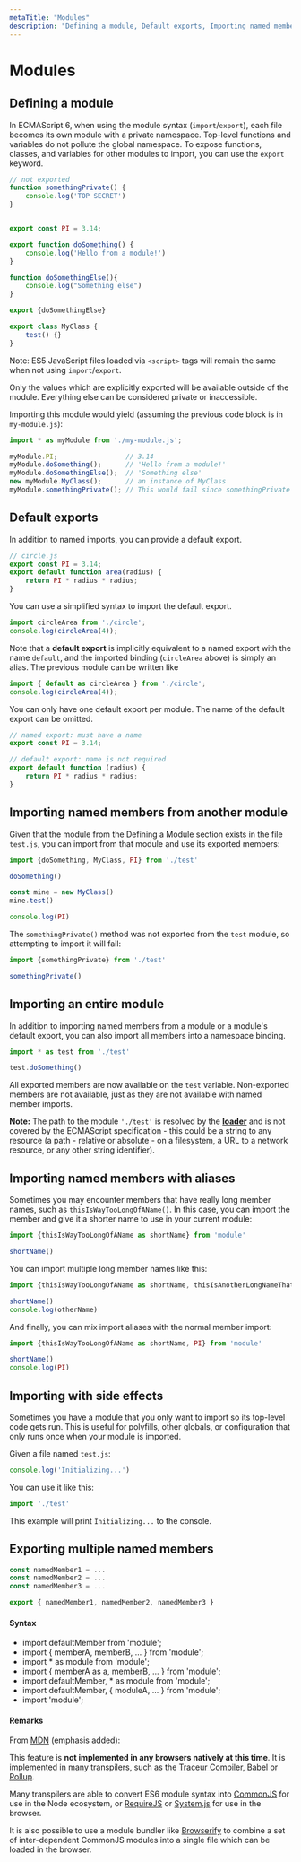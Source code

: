 ```yaml
---
metaTitle: "Modules"
description: "Defining a module, Default exports, Importing named members from another module, Importing an entire module, Importing named members with aliases, Importing with side effects, Exporting multiple named members"
---
```


# Modules




## Defining a module


In ECMAScript 6, when using the module syntax (`import`/`export`), each file becomes its own module with a private namespace. Top-level functions and variables do not pollute the global namespace. To expose functions, classes, and variables for other modules to import, you can use the `export` keyword.

```js
// not exported
function somethingPrivate() {
    console.log('TOP SECRET')
}


export const PI = 3.14;

export function doSomething() {
    console.log('Hello from a module!')
}

function doSomethingElse(){ 
    console.log("Something else")
}

export {doSomethingElse}

export class MyClass {
    test() {}
}

```

Note: ES5 JavaScript files loaded via `<script>` tags will remain the same when not using `import`/`export`.

Only the values which are explicitly exported will be available outside of the module. Everything else can be considered private or inaccessible.

Importing this module would yield (assuming the previous code block is in `my-module.js`):

```js
import * as myModule from './my-module.js';

myModule.PI;                 // 3.14
myModule.doSomething();      // 'Hello from a module!'
myModule.doSomethingElse();  // 'Something else'
new myModule.MyClass();      // an instance of MyClass
myModule.somethingPrivate(); // This would fail since somethingPrivate was not exported

```



## Default exports


In addition to named imports, you can provide a default export.

```js
// circle.js
export const PI = 3.14;
export default function area(radius) {
    return PI * radius * radius;
}

```

You can use a simplified syntax to import the default export.

```js
import circleArea from './circle';
console.log(circleArea(4));

```

Note that a **default export** is implicitly equivalent to a named export with the name `default`, and the imported binding (`circleArea` above) is simply an alias. The previous module can be written like

```js
import { default as circleArea } from './circle';
console.log(circleArea(4));

```

You can only have one default export per module. The name of the default export can be omitted.

```js
// named export: must have a name
export const PI = 3.14;

// default export: name is not required
export default function (radius) {  
    return PI * radius * radius;
}

```



## Importing named members from another module


Given that the module from the Defining a Module section exists in the file `test.js`, you can import from that module and use its exported members:

```js
import {doSomething, MyClass, PI} from './test'

doSomething()

const mine = new MyClass()
mine.test()

console.log(PI)

```

The `somethingPrivate()` method was not exported from the `test` module, so attempting to import it will fail:

```js
import {somethingPrivate} from './test'

somethingPrivate()

```



## Importing an entire module


In addition to importing named members from a module or a module's default export, you can also import all members into a namespace binding.

```js
import * as test from './test'

test.doSomething()

```

All exported members are now available on the `test` variable. Non-exported members are not available, just as they are not available with named member imports.

**Note:** The path to the module `'./test'` is resolved by the [**loader**](https://whatwg.github.io/loader/) and is not covered by the ECMAScript specification - this could be a string to any resource (a path - relative or absolute - on a filesystem, a URL to a network resource, or any other string identifier).



## Importing named members with aliases


Sometimes you may encounter members that have really long member names, such as `thisIsWayTooLongOfAName()`. In this case, you can import the member and give it a shorter name to use in your current module:

```js
import {thisIsWayTooLongOfAName as shortName} from 'module'

shortName()

```

You can import multiple long member names like this:

```js
import {thisIsWayTooLongOfAName as shortName, thisIsAnotherLongNameThatShouldNotBeUsed as otherName} from 'module'

shortName()
console.log(otherName)

```

And finally, you can mix import aliases with the normal member import:

```js
import {thisIsWayTooLongOfAName as shortName, PI} from 'module'

shortName()
console.log(PI)

```



## Importing with side effects


Sometimes you have a module that you only want to import so its top-level code gets run. This is useful for polyfills, other globals, or configuration that only runs once when your module is imported.

Given a file named `test.js`:

```js
console.log('Initializing...')

```

You can use it like this:

```js
import './test'

```

This example will print `Initializing...` to the console.



## Exporting multiple named members


```js
const namedMember1 = ...
const namedMember2 = ...
const namedMember3 = ...

export { namedMember1, namedMember2, namedMember3 }

```



#### Syntax


- import defaultMember from 'module';
- import { memberA, memberB, ... } from 'module';
- import * as module from 'module';
- import { memberA as a, memberB, ... } from 'module';
- import defaultMember, * as module from 'module';
- import defaultMember, { moduleA, ... } from 'module';
- import 'module';



#### Remarks


From [MDN](https://developer.mozilla.org/en-US/docs/Web/JavaScript/Reference/Statements/import) (emphasis added):

> 
This feature is **not implemented in any browsers natively at this time**. It is implemented in many transpilers, such as the [Traceur Compiler](https://github.com/google/traceur-compiler), [Babel](https://babeljs.io) or [Rollup](http://rollupjs.org).


Many transpilers are able to convert ES6 module syntax into [CommonJS](http://wiki.commonjs.org/wiki/Modules/1.1) for use in the Node ecosystem, or [RequireJS](http://requirejs.org) or [System.js](https://github.com/systemjs/systemjs) for use in the browser.

It is also possible to use a module bundler like [Browserify](http://browserify.org/) to combine a set of inter-dependent CommonJS modules into a single file which can be loaded in the browser.


